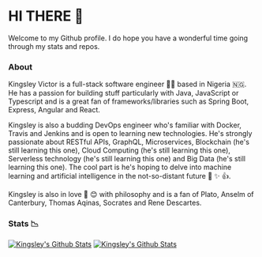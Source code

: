 HI THERE :wave:
===============

Welcome to my Github profile. I do hope you have a wonderful time going through my stats and repos.

### About

Kingsley Victor is a full-stack software engineer :man_technologist: based in Nigeria :nigeria:. He has a passion for building stuff particularly with Java, JavaScript or Typescript and is a great fan of frameworks/libraries such as Spring Boot, Express, Angular and React. 

Kingsley is also a budding DevOps engineer who's familiar with Docker, Travis and Jenkins and is open to learning new technologies. He's strongly passionate about RESTful APIs, GraphQL, Microservices, Blockchain (he's still learning this one), Cloud Computing (he's still learning this one), Serverless technology (he's still learning this one) and Big Data (he's still learning this one). The cool part is he's hoping to delve into machine learning and artificial intelligence in the not-so-distant future :rocket: :sparkles: :+1:.


Kingsley is also in love :sparkling_heart: :blush: with philosophy and is a fan of Plato, Anselm of Canterbury, Thomas Aqinas, Socrates and Rene Descartes.

### Stats :chart_with_downwards_trend:


[![Kingsley's Github Stats](https://github-readme-stats.vercel.app/api?username=kingsley-einstein&count_private=true&show_icons=true&theme=nightowl)](https://github.com/kingsley-einstein) 
[![Kingsley's Github Stats](https://github-readme-stats.vercel.app/api/top-langs?username=kingsley-einstein&show_icons=true&theme=nightowl)](https://github.com/kingsley-einstein)

